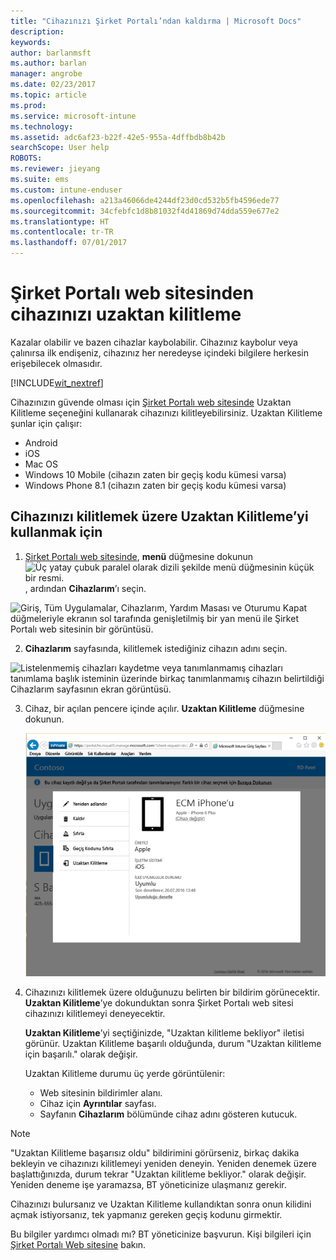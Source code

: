 ```yaml
---
title: "Cihazınızı Şirket Portalı’ndan kaldırma | Microsoft Docs"
description: 
keywords: 
author: barlanmsft
ms.author: barlan
manager: angrobe
ms.date: 02/23/2017
ms.topic: article
ms.prod: 
ms.service: microsoft-intune
ms.technology: 
ms.assetid: adc6af23-b22f-42e5-955a-4dffbdb8b42b
searchScope: User help
ROBOTS: 
ms.reviewer: jieyang
ms.suite: ems
ms.custom: intune-enduser
ms.openlocfilehash: a213a46066de4244df23d0cd532b5fb4596ede77
ms.sourcegitcommit: 34cfebfc1d8b81032f4d41869d74dda559e677e2
ms.translationtype: HT
ms.contentlocale: tr-TR
ms.lasthandoff: 07/01/2017
---
```

# <a name="remotely-lock-your-device-from-the-company-portal-website"></a>Şirket Portalı web sitesinden cihazınızı uzaktan kilitleme

Kazalar olabilir ve bazen cihazlar kaybolabilir. Cihazınız kaybolur veya çalınırsa ilk endişeniz, cihazınız her neredeyse içindeki bilgilere herkesin erişebilecek olmasıdır.

[!INCLUDE[wit_nextref](includes/end-user-password-guidance.md)]

Cihazınızın güvende olması için [Şirket Portalı web sitesinde](http://portal.manage.microsoft.com) Uzaktan Kilitleme seçeneğini kullanarak cihazınızı kilitleyebilirsiniz. Uzaktan Kilitleme şunlar için çalışır:

* Android
* iOS
* Mac OS
* Windows 10 Mobile (cihazın zaten bir geçiş kodu kümesi varsa)
* Windows Phone 8.1 (cihazın zaten bir geçiş kodu kümesi varsa)

## <a name="to-use-remote-lock-to-lock-your-device"></a>Cihazınızı kilitlemek üzere Uzaktan Kilitleme’yi kullanmak için

1.  [Şirket Portalı web sitesinde](http://portal.manage.microsoft.com), __menü__ düğmesine dokunun ![Üç yatay çubuk paralel olarak dizili şekilde menü düğmesinin küçük bir resmi.](/Intune/whats-new/media/CP_hamburger_menu.png), ardından __Cihazlarım__’ı seçin.

  ![Giriş, Tüm Uygulamalar, Cihazlarım, Yardım Masası ve Oturumu Kapat düğmeleriyle ekranın sol tarafında genişletilmiş bir yan menü ile Şirket Portalı web sitesinin bir görüntüsü.](/media/iwp-expanded-sidebar.png)

2. __Cihazlarım__ sayfasında, kilitlemek istediğiniz cihazın adını seçin.

  ![Listelenmemiş cihazları kaydetme veya tanımlanmamış cihazları tanımlama başlık isteminin üzerinde birkaç tanımlanmamış cihazın belirtildiği Cihazlarım sayfasının ekran görüntüsü.](./media/macOS_enroll_002_tap_here_banner.png)

3.  Cihaz, bir açılan pencere içinde açılır. **Uzaktan Kilitleme** düğmesine dokunun.

    ![Şirket Portalı web sitesinde seçilen bir cihaza yönelik Yeniden Adlandır, Kaldır, Cihazı Sıfırla, Geçiş Kodunu Sıfırla ve Uzaktan Kilitleme dahil tüm seçenekler. ](./media/iwp-screen-with-all-options.png)

4.  Cihazınızı kilitlemek üzere olduğunuzu belirten bir bildirim görünecektir. **Uzaktan Kilitleme**’ye dokunduktan sonra Şirket Portalı web sitesi cihazınızı kilitlemeyi deneyecektir.

    **Uzaktan Kilitleme**’yi seçtiğinizde, "Uzaktan kilitleme bekliyor" iletisi görünür.  Uzaktan Kilitleme başarılı olduğunda, durum "Uzaktan kilitleme için başarılı." olarak değişir.

    Uzaktan Kilitleme durumu üç yerde görüntülenir:

    * Web sitesinin bildirimler alanı.
    * Cihaz için **Ayrıntılar** sayfası.
    * Sayfanın **Cihazlarım** bölümünde cihaz adını gösteren kutucuk.

> [!Note]
> "Uzaktan Kilitleme başarısız oldu" bildirimini görürseniz, birkaç dakika bekleyin ve cihazınızı kilitlemeyi yeniden deneyin. Yeniden denemek üzere başlattığınızda, durum tekrar "Uzaktan kilitleme bekliyor." olarak değişir. Yeniden deneme işe yaramazsa, BT yöneticinize ulaşmanız gerekir.

Cihazınızı bulursanız ve Uzaktan Kilitleme kullandıktan sonra onun kilidini açmak istiyorsanız, tek yapmanız gereken geçiş kodunu girmektir.

Bu bilgiler yardımcı olmadı mı? BT yöneticinize başvurun. Kişi bilgileri için [Şirket Portalı Web sitesine](http://portal.manage.microsoft.com) bakın.
